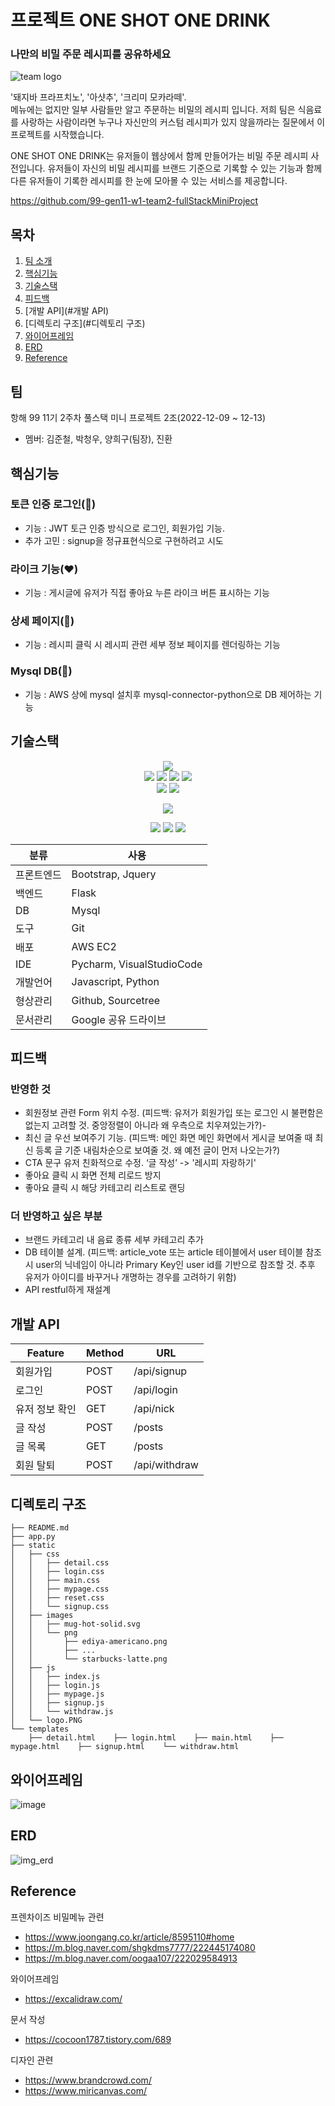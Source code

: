   
# 프로젝트 ONE SHOT ONE DRINK  

### 나만의 비밀 주문 레시피를 공유하세요  
  
![team logo](https://user-images.githubusercontent.com/87453411/207237871-4d55c769-3ea1-4188-89f7-bbabc7bbef35.jpg)  
  
'돼지바 프라프치노', '아샷추', '크리미 모카라떼'.  
메뉴에는 없지만 일부 사람들만 알고 주문하는 비밀의 레시피 입니다. 저희 팀은 식음료를 사랑하는 사람이라면 누구나 자신만의 커스텀 레시피가 있지 않을까라는 질문에서 이 프로젝트를 시작했습니다.

ONE SHOT ONE DRINK는 유저들이 웹상에서 함께 만들어가는 비밀 주문 레시피 사전입니다. 유저들이 자신의 비밀 레시피를 브랜드 기준으로 기록할 수 있는 기능과 함께 다른 유저들이 기록한 레시피를 한 눈에 모아몰 수 있는 서비스를 제공합니다.    

https://github.com/99-gen11-w1-team2-fullStackMiniProject  


## 목차
1. [팀 소개](#팀)
2. [핵심기능](#핵심기능)
3. [기술스택](#기술스택)
4. [피드백](#피드백)
5. [개발 API](#개발 API)
6. [디렉토리 구조](#디렉토리 구조)
7. [와이어프레임](#와이어프레임)
8. [ERD](#ERD)
9. [Reference](#Reference)
  
## 팀
항해 99 11기 2주차 풀스택 미니 프로젝트 2조(2022-12-09 ~ 12-13)  
- 멤버: 김준철, 박청우, 양희구(팀장), 진환  
  
  
## 핵심기능
### 토큰 인증 로그인(🔑)
- 기능 : JWT 토근 인증 방식으로 로그인, 회원가입 기능.
- 추가 고민 : signup을 정규표현식으로 구현하려고 시도 

### 라이크 기능(❤️)
- 기능 : 게시글에 유저가 직접 좋아요 누른 라이크 버튼 표시하는 기능

### 상세 페이지(📖)
- 기능 : 레시피 클릭 시 레시피 관련 세부 정보 페이지를 렌더링하는 기능

### Mysql DB(🫙)
- 기능 : AWS 상에 mysql 설치후 mysql-connector-python으로 DB 제어하는 기능 

  
## 기술스택  
 <div align=center> <img src="https://img.shields.io/badge/python-3776AB?style=for-the-badge&logo=python&logoColor=white"> <br> <img src="https://img.shields.io/badge/html5-E34F26?style=for-the-badge&logo=html5&logoColor=white"> <img src="https://img.shields.io/badge/css-1572B6?style=for-the-badge&logo=css3&logoColor=white"> <img src="https://img.shields.io/badge/javascript-F7DF1E?style=for-the-badge&logo=javascript&logoColor=black"> <img src="https://img.shields.io/badge/jquery-0769AD?style=for-the-badge&logo=jquery&logoColor=white"> <br>   
  
  
<img src="https://img.shields.io/badge/mysql-4479A1?style=for-the-badge&logo=mysql&logoColor=white">   
  
 <img src="https://img.shields.io/badge/flask-000000?style=for-the-badge&logo=flask&logoColor=white">   
   
<img src="https://img.shields.io/badge/bootstrap-7952B3?style=for-the-badge&logo=bootstrap&logoColor=white"> <br>   
  
<img src="https://img.shields.io/badge/amazonaws-232F3E?style=for-the-badge&logo=amazonaws&logoColor=white">   
  
<img src="https://img.shields.io/badge/github-181717?style=for-the-badge&logo=github&logoColor=white">   
<img src="https://img.shields.io/badge/git-F05032?style=for-the-badge&logo=git&logoColor=white">  
</div>  
  
| 분류       | 사용                      |
| ---------- | ------------------------- |
| 프론트엔드 | Bootstrap, Jquery         |
| 백엔드     | Flask                     |
| DB         | Mysql                          |
| 도구       | Git                       |
| 배포       | AWS EC2                   |
| IDE        | Pycharm, VisualStudioCode |
| 개발언어   | Javascript, Python        |
| 형상관리   | Github, Sourcetree        |
| 문서관리   | Google 공유 드라이브      |
  
  
## 피드백  
  
### 반영한 것
- 회원정보 관련 Form 위치 수정. (피드백: 유저가 회원가입 또는 로그인 시 불편함은 없는지 고려할 것. 중앙정렬이 아니라 왜 우측으로 치우져있는가?)-   
- 최신 글 우선 보여주기 기능. (피드백: 메인 화면 메인 화면에서 게시글 보여줄 때 최신 등록 글 기준 내림차순으로 보여줄 것. 왜 예전 글이 먼저 나오는가?)  
- CTA 문구 유저 친화적으로 수정. ‘글 작성’ -> '레시피 자랑하기'  
- 좋아요 클릭 시 화면 전체 리로드 방지  
- 좋아요 클릭 시 해당 카테고리 리스트로 랜딩

### 더 반영하고 싶은 부분
- 브랜드 카테고리 내 음료 종류 세부 카테고리 추가
- DB 테이블 설계. (피드백: article_vote 또는 article 테이블에서 user 테이블 참조 시 user의 닉네임이 아니라 Primary Key인 user id를 기반으로 참조할 것. 추후 유저가 아이디를 바꾸거나 개명하는 경우를 고려하기 위함)
- API restful하게 재설계

  
  
## 개발 API  
  
| Feature        | Method | URL           |  
| -------------- | ------ | ------------- |  
| 회원가입       | POST   | /api/signup   |  
| 로그인         | POST   | /api/login    |  
| 유저 정보 확인 | GET    | /api/nick     |  
| 글 작성        | POST   | /posts        |  
| 글 목록        | GET    | /posts        |  
| 회원 탈퇴      | POST   | /api/withdraw |  
  
  
## 디렉토리 구조  
```  
├── README.md  
├── app.py  
├── static  
│   ├── css  
│   │   ├── detail.css  
│   │   ├── login.css  
│   │   ├── main.css  
│   │   ├── mypage.css  
│   │   ├── reset.css  
│   │   └── signup.css  
│   ├── images  
│   │   ├── mug-hot-solid.svg  
│   │   └── png  
│   │       ├── ediya-americano.png  
│   │       ├── ...  
│   │       └── starbucks-latte.png  
│   ├── js  
│   │   ├── index.js  
│   │   ├── login.js  
│   │   ├── mypage.js  
│   │   ├── signup.js  
│   │   └── withdraw.js  
│   └── logo.PNG  
└── templates  
    ├── detail.html    ├── login.html    ├── main.html    ├── mypage.html    ├── signup.html    └── withdraw.html  
```  
  
  
  
  
## 와이어프레임  
![image](https://user-images.githubusercontent.com/87453411/207217178-542b3a31-f085-4bf0-b3d3-18ad48d02365.png)  
  
  
  
## ERD  
  
![img_erd](https://user-images.githubusercontent.com/87453411/207220339-ec555d1c-e303-4fe5-8cd7-9b997c49f27c.jpg)  
  
  
## Reference  
  
프렌차이즈 비밀메뉴 관련  
- https://www.joongang.co.kr/article/8595110#home  
- https://m.blog.naver.com/shgkdms7777/222445174080  
- https://m.blog.naver.com/oogaa107/222029584913  

와이어프레임
- https://excalidraw.com/

문서 작성  
- https://cocoon1787.tistory.com/689

디자인 관련
- https://www.brandcrowd.com/
- https://www.miricanvas.com/